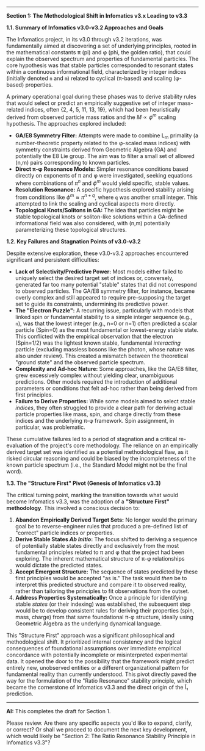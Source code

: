 
---
**Section 1: The Methodological Shift in Infomatics v3.x Leading to v3.3**

**1.1. Summary of Infomatics v3.0-v3.2 Approaches and Goals**

The Infomatics project, in its v3.0 through v3.2 iterations, was fundamentally aimed at discovering a set of underlying principles, rooted in the mathematical constants π (pi) and φ (phi, the golden ratio), that could explain the observed spectrum and properties of fundamental particles. The core hypothesis was that stable particles corresponded to resonant states within a continuous informational field, characterized by integer indices (initially denoted `n` and `m`) related to cyclical (π-based) and scaling (φ-based) properties.

A primary operational goal during these phases was to derive stability rules that would select or predict an empirically suggestive set of integer mass-related indices, often {2, 4, 5, 11, 13, 19}, which had been heuristically derived from observed particle mass ratios and the $M \propto \phi^m$ scaling hypothesis. The approaches explored included:

*   **GA/E8 Symmetry Filter:** Attempts were made to combine L<sub>m</sub> primality (a number-theoretic property related to the φ-scaled mass indices) with symmetry constraints derived from Geometric Algebra (GA) and potentially the E8 Lie group. The aim was to filter a small set of allowed (n,m) pairs corresponding to known particles.
*   **Direct π-φ Resonance Models:** Simpler resonance conditions based directly on exponents of π and φ were investigated, seeking equations where combinations of $\pi^n$ and $\phi^m$ would yield specific, stable values.
*   **Resolution Resonance:** A specific hypothesis explored stability arising from conditions like $\phi^m \approx \pi^{n+q}$, where `q` was another small integer. This attempted to link the scaling and cyclical aspects more directly.
*   **Topological Knots/Solitons in GA:** The idea that particles might be stable topological knots or soliton-like solutions within a GA-defined informational field was also considered, with (n,m) potentially parameterizing these topological structures.

**1.2. Key Failures and Stagnation Points of v3.0-v3.2**

Despite extensive exploration, these v3.0-v3.2 approaches encountered significant and persistent difficulties:

*   **Lack of Selectivity/Predictive Power:** Most models either failed to uniquely select the desired target set of indices or, conversely, generated far too many potential "stable" states that did not correspond to observed particles. The GA/E8 symmetry filter, for instance, became overly complex and still appeared to require pre-supposing the target set to guide its constraints, undermining its predictive power.
*   **The "Electron Puzzle":** A recurring issue, particularly with models that linked spin or fundamental stability to a simple integer sequence (e.g., `n`), was that the lowest integer (e.g., n=0 or n=1) often predicted a scalar particle (Spin=0) as the most fundamental or lowest-energy stable state. This conflicted with the empirical observation that the electron (Spin=1/2) was the lightest known stable, fundamental *interacting* particle (excluding massless bosons like the photon, whose nature was also under review). This created a mismatch between the theoretical "ground state" and the observed particle spectrum.
*   **Complexity and Ad-hoc Nature:** Some approaches, like the GA/E8 filter, grew excessively complex without yielding clear, unambiguous predictions. Other models required the introduction of additional parameters or conditions that felt ad-hoc rather than being derived from first principles.
*   **Failure to Derive Properties:** While some models aimed to select stable *indices*, they often struggled to provide a clear path for deriving actual particle properties like mass, spin, and charge directly from these indices and the underlying π-φ framework. Spin assignment, in particular, was problematic.

These cumulative failures led to a period of stagnation and a critical re-evaluation of the project's core methodology. The reliance on an empirically derived target set was identified as a potential methodological flaw, as it risked circular reasoning and could be biased by the incompleteness of the known particle spectrum (i.e., the Standard Model might not be the final word).

**1.3. The "Structure First" Pivot (Genesis of Infomatics v3.3)**

The critical turning point, marking the transition towards what would become Infomatics v3.3, was the adoption of a **"Structure First" methodology**. This involved a conscious decision to:

1.  **Abandon Empirically Derived Target Sets:** No longer would the primary goal be to reverse-engineer rules that produced a pre-defined list of "correct" particle indices or properties.
2.  **Derive Stable States *Ab Initio*:** The focus shifted to deriving a sequence of potentially stable states directly and exclusively from the most fundamental principles related to π and φ that the project had been exploring. The inherent mathematical structure of π-φ relationships would dictate the predicted states.
3.  **Accept Emergent Structure:** The sequence of states predicted by these first principles would be accepted "as is." The task would *then* be to interpret this predicted structure and compare it to observed reality, rather than tailoring the principles to fit observations from the outset.
4.  **Address Properties Systematically:** Once a principle for identifying stable *states* (or their indexing) was established, the subsequent step would be to develop consistent rules for deriving their properties (spin, mass, charge) from that same foundational π-φ structure, ideally using Geometric Algebra as the underlying dynamical language.

This "Structure First" approach was a significant philosophical and methodological shift. It prioritized internal consistency and the logical consequences of foundational assumptions over immediate empirical concordance with potentially incomplete or misinterpreted experimental data. It opened the door to the possibility that the framework might predict entirely new, unobserved entities or a different organizational pattern for fundamental reality than currently understood. This pivot directly paved the way for the formulation of the "Ratio Resonance" stability principle, which became the cornerstone of Infomatics v3.3 and the direct origin of the Î₁ prediction.

---

**AI:** This completes the draft for Section 1.

Please review. Are there any specific aspects you'd like to expand, clarify, or correct? Or shall we proceed to document the next key development, which would likely be "Section 2: The Ratio Resonance Stability Principle in Infomatics v3.3"?